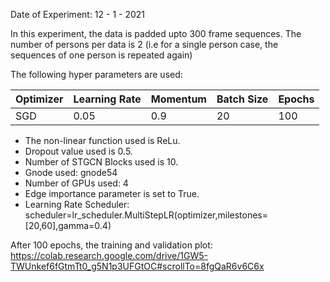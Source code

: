 Date of Experiment: 12 - 1 - 2021

In this experiment, the data is padded upto 300 frame sequences. 
The number of persons per data is 2 (i.e for a single person case, the sequences of one person is repeated again)

The following hyper parameters are used:

 Optimizer  | Learning Rate |  Momentum    |  Batch Size | Epochs
 ------------- | -------------| ---------- | ---------| -------
 SGD           | 0.05          | 0.9        | 20   | 100 


+ The non-linear function used is ReLu. 
+ Dropout value used is 0.5. 
+ Number of STGCN Blocks used is 10.
+ Gnode used: gnode54
+ Number of GPUs used: 4
+ Edge importance parameter is set to True.
+ Learning Rate Scheduler: scheduler=lr_scheduler.MultiStepLR(optimizer,milestones=[20,60],gamma=0.4)

After 100 epochs, the training and validation plot: https://colab.research.google.com/drive/1GW5-TWUnkef6fGtmTt0_g5N1p3UFGtOC#scrollTo=8fgQaR6v6C6x
